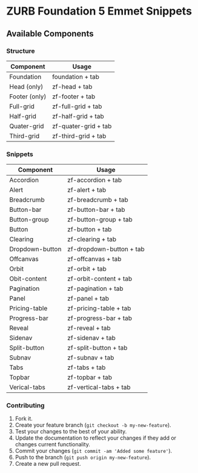 # ZURB Foundation 5 Emmet Snippets

## Available Components

### Structure

Component       |   Usage
--------------- | --------------- 
Foundation      | foundation + tab
Head (only)     | zf-head + tab
Footer (only)   | zf-footer + tab
Full-grid       | zf-full-grid + tab
Half-grid       | zf-half-grid + tab
Quater-grid     | zf-quater-grid + tab
Third-grid      | zf-third-grid + tab

### Snippets

Component       |   Usage
--------------- | --------------- 
Accordion       | zf-accordion + tab
Alert           | zf-alert + tab
Breadcrumb      | zf-breadcrumb + tab
Button-bar      | zf-button-bar + tab
Button-group    | zf-button-group + tab
Button          | zf-button + tab
Clearing        | zf-clearing + tab
Dropdown-button | zf-dropdown-button + tab
Offcanvas       | zf-offcanvas + tab
Orbit           | zf-orbit + tab
Obit-content    | zf-orbit-content + tab
Pagination      | zf-pagination + tab
Panel           | zf-panel + tab
Pricing-table   | zf-pricing-table + tab
Progress-bar    | zf-progress-bar + tab
Reveal          | zf-reveal + tab
Sidenav         | zf-sidenav + tab
Split-button    | zf-split-button + tab
Subnav          | zf-subnav + tab
Tabs            | zf-tabs + tab
Topbar          | zf-topbar + tab
Verical-tabs    | zf-vertical-tabs + tab




### Contributing

1. Fork it.
2. Create your feature branch (`git checkout -b my-new-feature`).
3. Test your changes to the best of your ability.
4. Update the documentation to reflect your changes if they add or changes current functionality.
5. Commit your changes (`git commit -am 'Added some feature'`).
6. Push to the branch (`git push origin my-new-feature`).
7. Create a new pull request.
